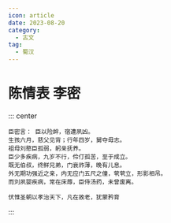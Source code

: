 ```yaml
---
icon: article
date: 2023-08-20
category:
  - 古文
tag:
  - 蜀汉
---
```


# 陈情表 李密

<!-- more -->



::: center

    臣密言： 臣以险衅，宿遭夙凶。
    生孩六月，慈父见背；行年四岁，舅夺母志。
    祖母刘愍臣孤弱，躬亲抚养。
    臣少多疾病，九岁不行，伶仃孤苦，至于成立。
    既无伯叔，终鲜兄弟，门衰祚薄，晚有儿息。
    外无期功强近之亲，内无应门五尺之僮，茕茕立，形影相吊。
    而刘夙婴疾病，常在床蓐，臣侍汤药，未曾废离。

    伏惟圣朝以孝治天下，凡在故老，犹蒙矜育



:::